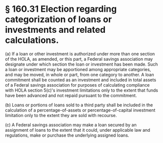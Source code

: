 # § 160.31   Election regarding categorization of loans or investments and related calculations.

(a) If a loan or other investment is authorized under more than one section of the HOLA, as amended, or this part, a Federal savings association may designate under which section the loan or investment has been made. Such a loan or investment may be apportioned among appropriate categories, and may be moved, in whole or part, from one category to another. A loan commitment shall be counted as an investment and included in total assets of a Federal savings association for purposes of calculating compliance with HOLA section 5(c)'s investment limitations only to the extent that funds have been advanced and not repaid pursuant to the commitment.


(b) Loans or portions of loans sold to a third party shall be included in the calculation of a percentage-of-assets or percentage-of-capital investment limitation only to the extent they are sold with recourse.


(c) A Federal savings association may make a loan secured by an assignment of loans to the extent that it could, under applicable law and regulations, make or purchase the underlying assigned loans.




